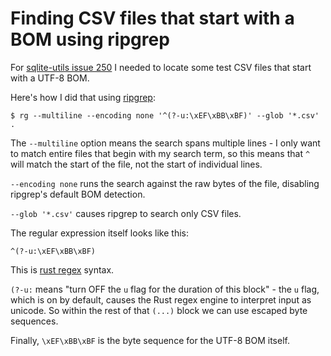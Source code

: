 # Finding CSV files that start with a BOM using ripgrep

For [sqlite-utils issue 250](https://github.com/simonw/sqlite-utils/issues/250) I needed to locate some test CSV files that start with a UTF-8 BOM.

Here's how I did that using [ripgrep](https://github.com/BurntSushi/ripgrep):
```
$ rg --multiline --encoding none '^(?-u:\xEF\xBB\xBF)' --glob '*.csv' .
```
The `--multiline` option means the search spans multiple lines - I only want to match entire files that begin with my search term, so this means that `^` will match the start of the file, not the start of individual lines.

`--encoding none` runs the search against the raw bytes of the file, disabling ripgrep's default BOM detection.

`--glob '*.csv'` causes ripgrep to search only CSV files.

The regular expression itself looks like this:

    ^(?-u:\xEF\xBB\xBF)

This is [rust regex](https://docs.rs/regex/1.5.4/regex/#syntax) syntax.

`(?-u:` means "turn OFF the `u` flag for the duration of this block" - the `u` flag, which is on by default, causes the Rust regex engine to interpret input as unicode. So within the rest of that `(...)` block we can use escaped byte sequences.

Finally, `\xEF\xBB\xBF` is the byte sequence for the UTF-8 BOM itself.
